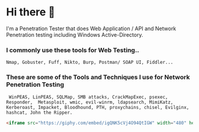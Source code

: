 # Hi there 👋


I'm a Penetration Tester that does Web Application / API and Network Penetration testing including Windows Active-Directory.


### I commonly use these tools for Web Testing.. 
```
Nmap, Gobuster, Fuff, Nikto, Burp, Postman/ SOAP UI, Fiddler...
```

### These are some of the Tools and Techniques I use for Network Penetration Testing
```
 WinPEAS, LinPEAS, SQLMap, SMB attacks, CrackMapExec, psexec, Responder,  Metasploit, wmic, evil-winrm, ldapsearch, MimiKatz, Kerberoast, Impacket, Bloodhound, PTH, proxychains, chisel, Evilginx, hashcat, John the Ripper.
```

```html
<iframe src="https://giphy.com/embed/igQNK5cVj4O94QtIGW" width="480" height="271" style="" frameBorder="0" class="giphy-embed" allowFullScreen></iframe><p><a href="https://giphy.com/gifs/DallasFuel-overwatch-overwatchleague-owl2020-igQNK5cVj4O94QtIGW">via GIPHY</a></p>
```





<!--
**sny7er/sny7er** is a ✨ _special_ ✨ repository because its `README.md` (this file) appears on your GitHub profile.

Here are some ideas to get you started:

- 🔭 I’m currently working on ...
- 🌱 I’m currently learning ...
- 👯 I’m looking to collaborate on ...
- 🤔 I’m looking for help with ...
- 💬 Ask me about ...
- 📫 How to reach me: ...
- 😄 Pronouns: ...
- ⚡ Fun fact: ...
-->


